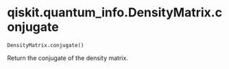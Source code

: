 # qiskit.quantum\_info.DensityMatrix.conjugate

`DensityMatrix.conjugate()`

Return the conjugate of the density matrix.
